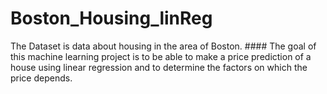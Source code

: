 # Boston_Housing_linReg
The  Dataset is data about housing in the area of Boston. #### The goal of this machine learning project is to be able to make a price prediction of a house using linear regression and to determine the factors on which the price depends.
